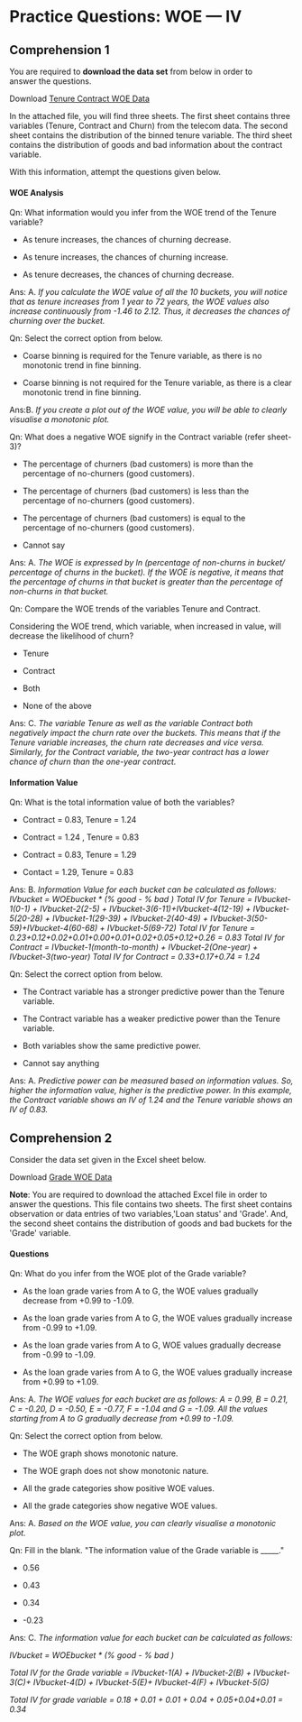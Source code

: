 # Practice Questions: WOE — IV

## Comprehension 1

You are required to **download the data set** from below in order to answer the questions.

Download [Tenure Contract WOE Data](Tenure_WOE_Data.xlsx)

In the attached file, you will find three sheets. The first sheet contains three variables (Tenure, Contract and Churn) from the telecom data. The second sheet contains the distribution of the binned tenure variable. The third sheet contains the distribution of goods and bad information about the contract variable.

With this information, attempt the questions given below.

#### WOE Analysis

Qn: What information would you infer from the WOE trend of the Tenure variable?

- As tenure increases, the chances of churning decrease.

- As tenure increases, the chances of churning increase.

- As tenure decreases, the chances of churning decrease.

Ans: A. *If you calculate the WOE value of all the 10 buckets, you will notice that as tenure increases from 1 year to 72 years, the WOE values also increase continuously from -1.46 to 2.12. Thus, it decreases the chances of churning over the bucket.*

Qn: Select the correct option from below.

- Coarse binning is required for the Tenure variable, as there is no monotonic trend in fine binning.

- Coarse binning is not required for the Tenure variable, as there is a clear monotonic trend in fine binning.

Ans:B. *If you create a plot out of the WOE value, you will be able to clearly visualise a monotonic plot.*

Qn: What does a negative WOE signify in the Contract variable (refer sheet-3)?

- The percentage of churners (bad customers) is more than the percentage of no-churners (good customers).

- The percentage of churners (bad customers) is less than the percentage of no-churners (good customers).

- The percentage of churners (bad customers) is equal to the percentage of no-churners (good customers).

- Cannot say

Ans: A. *The WOE is expressed by ln (percentage of non-churns in bucket/ percentage of churns in the bucket). If the WOE is negative, it means that the percentage of churns in that bucket is greater than the percentage of non-churns in that bucket.*

Qn: Compare the WOE trends of the variables Tenure and Contract.

Considering the WOE trend, which variable, when increased in value, will decrease the likelihood of churn?

- Tenure

- Contract

- Both

- None of the above

Ans: C. *The variable Tenure as well as the variable Contract both negatively impact the churn rate over the buckets. This means that if the Tenure variable increases, the churn rate decreases and vice versa. Similarly, for the Contract variable, the two-year contract has a lower chance of churn than the one-year contract.*

#### Information Value

Qn: What is the total information value of both the variables?

- Contract = 0.83, Tenure = 1.24

- Contract = 1.24 , Tenure = 0.83

- Contract = 0.83, Tenure = 1.29

- Contact = 1.29, Tenure = 0.83

Ans: B. *Information Value for each bucket can be calculated as follows: IVbucket = WOEbucket * (% good - % bad ) Total IV for Tenure = IVbucket-1(0-1) + IVbucket-2(2-5) + IVbucket-3(6-11)+IVbucket-4(12-19) + IVbucket-5(20-28) + IVbucket-1(29-39) + IVbucket-2(40-49) + IVbucket-3(50-59)+IVbucket-4(60-68) + IVbucket-5(69-72) Total IV for Tenure = 0.23+0.12+0.02+0.01+0.00+0.01+0.02+0.05+0.12+0.26 = 0.83 Total IV for Contract = IVbucket-1(month-to-month) + IVbucket-2(One-year) + IVbucket-3(two-year) Total IV for Contract = 0.33+0.17+0.74 = 1.24*

Qn: Select the correct option from below.

- The Contract variable has a stronger predictive power than the Tenure variable.

- The Contract variable has a weaker predictive power than the Tenure variable.

- Both variables show the same predictive power.

- Cannot say anything

Ans: A. *Predictive power can be measured based on information values. So, higher the information value, higher is the predictive power. In this example, the Contract variable shows an IV of 1.24 and the Tenure variable shows an IV of 0.83.*

## Comprehension 2

Consider the data set given in the Excel sheet below.

Download [Grade WOE Data](Grade_WOE_Data.xslx)

**Note**: You are required to download the attached Excel file in order to answer the questions. This file contains two sheets. The first sheet contains observation or data entries of two variables,'Loan status' and 'Grade'. And, the second sheet contains the distribution of goods and bad buckets for the 'Grade' variable.

#### Questions

Qn: What do you infer from the WOE plot of the Grade variable?

- As the loan grade varies from A to G, the WOE values gradually decrease from +0.99 to -1.09.

- As the loan grade varies from A to G, the WOE values gradually increase from -0.99 to +1.09.

- As the loan grade varies from A to G, WOE values gradually decrease from -0.99 to -1.09.

- As the loan grade varies from A to G, the WOE values gradually increase from +0.99 to +1.09.

Ans: A. *The WOE values for each bucket are as follows: A = 0.99, B = 0.21, C = -0.20, D = -0.50, E = -0.77, F = -1.04 and G = -1.09. All the values starting from A to G gradually decrease from +0.99 to -1.09.*

Qn: Select the correct option from below.

- The WOE graph shows monotonic nature.

- The WOE graph does not show monotonic nature.

- All the grade categories show positive WOE values.

- All the grade categories show negative WOE values.

Ans: A. *Based on the WOE value, you can clearly visualise a monotonic plot.*

Qn: Fill in the blank. "The information value of the Grade variable is \_\_\_\_\_."

- 0.56

- 0.43

- 0.34

- -0.23

Ans: C. *The information value for each bucket can be calculated as follows:*

*IVbucket = WOEbucket * (% good - % bad )*

*Total IV for the Grade variable = IVbucket-1(A) + IVbucket-2(B) + IVbucket-3(C)+ IVbucket-4(D) + IVbucket-5(E)+ IVbucket-4(F) + IVbucket-5(G)*

*Total IV for grade variable = 0.18 + 0.01 + 0.01 + 0.04 + 0.05+0.04+0.01 = 0.34*
